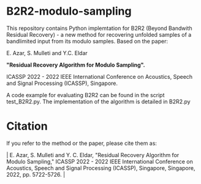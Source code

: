 # B2R2-modulo-sampling
This repository contains Python implemtation for B2R2 (Beyond Bandwith Residual Recovery) -  a new method for recovering unfolded samples of a bandlimited input from its modulo samples. Based on the paper:

E. Azar, S. Mulleti and Y.C. Eldar

**"Residual Recovery Algorithm for Modulo Sampling".**

ICASSP 2022 - 2022 IEEE International Conference on Acoustics, Speech and Signal Processing (ICASSP), Singapore.

A code example for evaluating B2R2 can be found in the script test_B2R2.py.
The implementation of the algorithm is detailed in  B2R2.py


# Citation

If you refer to the method or the paper, please cite them as:

|
E. Azar, S. Mulleti and Y. C. Eldar, "Residual Recovery Algorithm for Modulo Sampling," ICASSP 2022 - 2022 IEEE International Conference on Acoustics, Speech and Signal Processing (ICASSP), Singapore, Singapore, 2022, pp. 5722-5726.
|
